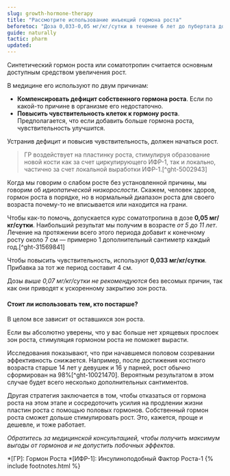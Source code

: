 ```yaml
---
slug: growth-hormone-therapy
title: "Рассмотрите использование инъекций гормона роста"
beforetoc: "Доза 0,033-0,05 мг/кг/сутки в течение 6 лет до пубертата добавит 7 см к конечному росту."
guide: naturally
tactic: pharm
updated:
---
```

Синтетический гормон роста или соматотропин считается основным доступным средством увеличения рост.

В медицине его используют по двум причинам:

- **Компенсировать дефицит собственного гормона роста**. Если по какой-то причине в организме его недостаточно.
- **Повысить чувствительность клеток к гормону роста**. Предполагается, что если добавить больше гормона роста, чувствительность улучшится.

Устранив дефицит и повысив чувствительность, должен начаться рост.

> ГР воздействует на пластинку роста, стимулируя образование новой кости как за счет циркулирующего ИФР-1, так и локально, частично за счет локальной выработки ИФР-1.[^ght-5002943]

Когда мы говорим о слабом росте без установленной причины, мы говорим об *идиопатической низкорослости*. Скажем, человек здоров, гормон роста в порядке, но в нормальный диапазон роста для своего возраста почему-то не вписывается или находится на грани.

Чтобы как-то помочь, допускается курс соматотропина в дозе **0,05 мг/кг/сутки**. Наибольший результат мы получим в возрасте *от 5 до 11 лет*. Лечение на протяжении всего этого периода добавит к конечному росту около 7 см — примерно 1 дополнительный сантиметр каждый год.[^ght-31569841]

Чтобы повысить чувствительность, используют **0,033 мг/кг/сутки**. Прибавка за тот же период составит 4 см.

Дозы *выше 0,07 мг/кг/сутки не рекомендуются* без весомых причин, так как они приводят к ускоренному закрытию зон роста.

#### Стоит ли использовать тем, кто постарше?

В целом все зависит от оставшихся зон роста.

Если вы абсолютно уверены, что у вас больше нет хрящевых прослоек зон роста, стимуляция гормоном роста не поможет вырасти.

Исследования показывают, что при начавшемся половом созревании эффективность снижается. Например, после достижения костного возраста старше 14 лет у девушек и 16 у парней, рост обычно сформирован на 98%[^ght-10021470]. Вероятным результатом в этом случае будет всего несколько дополнительных сантиментов.

Другая стратегия заключается в том, чтобы отказаться от гормона роста на этом этапе и сосредоточить усилия на продлении жизни пластин роста с помощью половых гормонов. Собственный гормон роста сможет дольше стимулировать рост. Это, кажется, проще и дешевле, и тоже работает.

*Обратитесь за медицинской консультацией, чтобы получить максимум выгоды от гормонов и не допустить побочных эффектов.*

*[ГР]: Гормон Роста
*[ИФР-1]: Инсулиноподобный Фактор Роста-1
{% include footnotes.html %}
